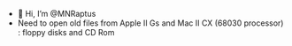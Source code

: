 - 👋 Hi, I’m @MNRaptus
- Need to open old files from Apple II Gs and Mac II CX (68030 processor) : floppy disks and CD Rom
<!---
MNRaptus/MNRaptus is a ✨ special ✨ repository because its `README.md` (this file) appears on your GitHub profile.
You can click the Preview link to take a look at your changes.
--->
